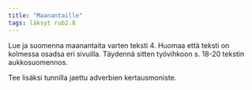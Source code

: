 ```yaml
---
title: "Maanantaille"
tags: läksyt rub2.8
---
```


Lue ja suomenna maanantaita varten teksti 4. Huomaa että teksti on kolmessa osadsa eri sivuilla. Täydennä sitten työvihkoon s. 18-20 tekstin aukkosuomennos.

Tee lisäksi tunnilla jaettu adverbien kertausmoniste.